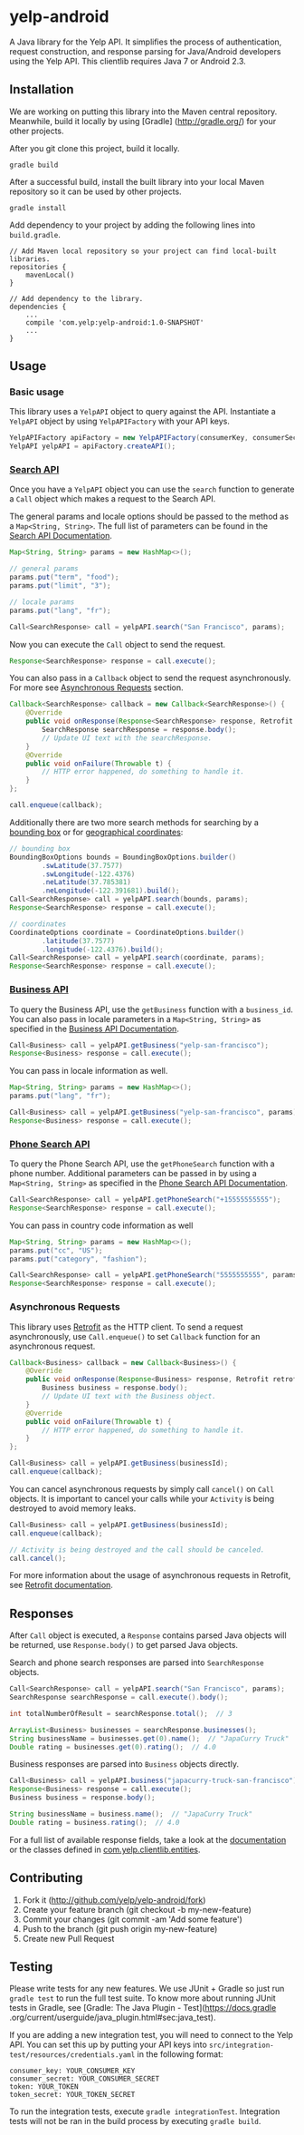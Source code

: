# yelp-android
A Java library for the Yelp API. It simplifies the process of authentication, request construction, and response 
parsing for Java/Android developers using the Yelp API. This clientlib requires Java 7 or Android 2.3.

## Installation
We are working on putting this library into the Maven central repository. Meanwhile, build it locally by using [Gradle]
(http://gradle.org/) for your other projects.

After you git clone this project, build it locally.
```
gradle build
```

After a successful build, install the built library into your local Maven repository so it can be used by other 
projects.
```
gradle install
```

Add dependency to your project by adding the following lines into `build.gradle`.
```
// Add Maven local repository so your project can find local-built libraries.
repositories {
    mavenLocal()
}

// Add dependency to the library.
dependencies {
    ...
    compile 'com.yelp:yelp-android:1.0-SNAPSHOT'
    ...
}
```

## Usage

### Basic usage
This library uses a `YelpAPI` object to query against the API. Instantiate a `YelpAPI` object by using 
`YelpAPIFactory` with your API keys.
```java
YelpAPIFactory apiFactory = new YelpAPIFactory(consumerKey, consumerSecret, token, tokenSecret);
YelpAPI yelpAPI = apiFactory.createAPI();
```

### [Search API](http://www.yelp.com/developers/documentation/v2/search_api)
Once you have a `YelpAPI` object you can use the `search` function to generate a `Call` object which makes a request to 
the Search API.

The general params and locale options should be passed to the method as a `Map<String, String>`. The full list of 
parameters can be found in the [Search API Documentation](https://www.yelp.com/developers/documentation/v2/search_api).
```java
Map<String, String> params = new HashMap<>();

// general params
params.put("term", "food");
params.put("limit", "3");

// locale params
params.put("lang", "fr");

Call<SearchResponse> call = yelpAPI.search("San Francisco", params);
```

Now you can execute the `Call` object to send the request.
```java
Response<SearchResponse> response = call.execute();
```

You can also pass in a `Callback` object to send the request asynchronously. For more see [Asynchronous Requests](#asynchronous-requests) section.
```java
Callback<SearchResponse> callback = new Callback<SearchResponse>() {
    @Override
    public void onResponse(Response<SearchResponse> response, Retrofit retrofit) {
        SearchResponse searchResponse = response.body();
        // Update UI text with the searchResponse.
    }
    @Override
    public void onFailure(Throwable t) {
        // HTTP error happened, do something to handle it.
    }
};

call.enqueue(callback);
```

Additionally there are two more search methods for searching by a [bounding box](https://www.yelp.com/developers/documentation/v2/search_api#searchGBB) or for [geographical coordinates](https://www.yelp.com/developers/documentation/v2/search_api#searchGC):
```java
// bounding box
BoundingBoxOptions bounds = BoundingBoxOptions.builder()
        .swLatitude(37.7577)
        .swLongitude(-122.4376)
        .neLatitude(37.785381)
        .neLongitude(-122.391681).build();
Call<SearchResponse> call = yelpAPI.search(bounds, params);
Response<SearchResponse> response = call.execute();

// coordinates
CoordinateOptions coordinate = CoordinateOptions.builder()
        .latitude(37.7577)
        .longitude(-122.4376).build();
Call<SearchResponse> call = yelpAPI.search(coordinate, params);
Response<SearchResponse> response = call.execute();
```

### [Business API](http://www.yelp.com/developers/documentation/v2/business)
To query the Business API, use the `getBusiness` function with a `business_id`. You can also pass in locale parameters 
in a `Map<String, String>` as specified in the [Business API Documentation](http://www.yelp.com/developers/documentation/v2/business).
```java
Call<Business> call = yelpAPI.getBusiness("yelp-san-francisco");
Response<Business> response = call.execute();
```
You can pass in locale information as well.
```java
Map<String, String> params = new HashMap<>();
params.put("lang", "fr");

Call<Business> call = yelpAPI.getBusiness("yelp-san-francisco", params);
Response<Business> response = call.execute();
```

### [Phone Search API](http://www.yelp.com/developers/documentation/v2/phone_search)
To query the Phone Search API, use the `getPhoneSearch` function with a phone number. Additional parameters can be
passed in by using a `Map<String, String>` as specified in the [Phone Search API Documentation](https://www.yelp.com/developers/documentation/v2/phone_search).
```java
Call<SearchResponse> call = yelpAPI.getPhoneSearch("+15555555555");
Response<SearchResponse> response = call.execute();
```
You can pass in country code information as well
```java
Map<String, String> params = new HashMap<>();
params.put("cc", "US");
params.put("category", "fashion");

Call<SearchResponse> call = yelpAPI.getPhoneSearch("5555555555", params);
Response<SearchResponse> response = call.execute();
```

### Asynchronous Requests
This library uses [Retrofit](http://square.github.io/retrofit/) as the HTTP client. To send a request asynchronously,
use `Call.enqueue()` to set `Callback` function for an asynchronous request.
```java
Callback<Business> callback = new Callback<Business>() {
    @Override
    public void onResponse(Response<Business> response, Retrofit retrofit) {
        Business business = response.body();
        // Update UI text with the Business object.
    }
    @Override
    public void onFailure(Throwable t) {
        // HTTP error happened, do something to handle it.
    }
};

Call<Business> call = yelpAPI.getBusiness(businessId);
call.enqueue(callback);
```

You can cancel asynchronous requests by simply call `cancel()` on `Call` objects. It is important to cancel your calls 
while your `Activity` is being destroyed to avoid memory leaks.
```java
Call<Business> call = yelpAPI.getBusiness(businessId);
call.enqueue(callback);

// Activity is being destroyed and the call should be canceled.
call.cancel();
```

For more information about the usage of asynchronous requests in Retrofit, see [Retrofit documentation](http://square.github.io/retrofit/).

## Responses
After `Call` object is executed, a `Response` contains parsed Java objects will be returned, use `Response.body()` to 
get parsed Java objects.

Search and phone search responses are parsed into `SearchResponse` objects.
```java
Call<SearchResponse> call = yelpAPI.search("San Francisco", params);
SearchResponse searchResponse = call.execute().body();

int totalNumberOfResult = searchResponse.total();  // 3

ArrayList<Business> businesses = searchResponse.businesses();
String businessName = businesses.get(0).name();  // "JapaCurry Truck"
Double rating = businesses.get(0).rating();  // 4.0
```

Business responses are parsed into `Business` objects directly.
```java
Call<Business> call = yelpAPI.business("japacurry-truck-san-francisco");
Response<Business> response = call.execute();
Business business = response.body();

String businessName = business.name();  // "JapaCurry Truck"
Double rating = business.rating();  // 4.0
```

For a full list of available response fields, take a look at the [documentation](https://www.yelp.com/developers/documentation/v2/overview) 
or the classes defined in [com.yelp.clientlib.entities](../../tree/master/src/main/java/com/yelp/clientlib/entities).

## Contributing
1. Fork it (http://github.com/yelp/yelp-android/fork)
2. Create your feature branch (git checkout -b my-new-feature)
3. Commit your changes (git commit -am 'Add some feature')
4. Push to the branch (git push origin my-new-feature)
5. Create new Pull Request

## Testing
Please write tests for any new features. We use JUnit + Gradle so just run `gradle test` to run the full test suite. 
To know more about running JUnit tests in Gradle, see [Gradle: The Java Plugin - Test](https://docs.gradle
.org/current/userguide/java_plugin.html#sec:java_test).

If you are adding a new integration test, you will need to connect to the Yelp API. You can set this up by putting 
your API keys into `src/integration-test/resources/credentials.yaml` in the following format:
```
consumer_key: YOUR_CONSUMER_KEY
consumer_secret: YOUR_CONSUMER_SECRET
token: YOUR_TOKEN
token_secret: YOUR_TOKEN_SECRET
```

To run the integration tests, execute `gradle integrationTest`. Integration tests will not be ran in the build process
by executing `gradle build`.
